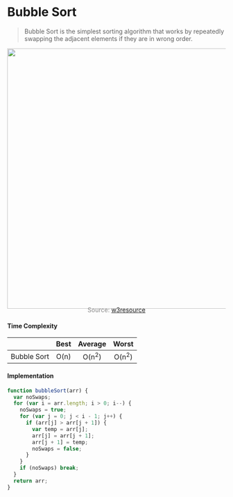 # Bubble Sort

> Bubble Sort is the simplest sorting algorithm that works by repeatedly swapping the adjacent elements if they are in wrong order.

<p align="center"><img src="js/sortingAlgorithms/bubbleSort/bubbleSort.png" width="600px" /></p>

<p style="color: #888888; text-align: center; margin-top: -20px;">Source: <a href="https://www.w3resource.com/csharp-exercises/searching-and-sorting-algorithm/searching-and-sorting-algorithm-exercise-3.php">w3resource</a></p>

#### Time Complexity

|             | Best |     Average      |      Worst       |
| ----------- | :--: | :--------------: | :--------------: |
| Bubble Sort | O(n) | O(n<sup>2</sup>) | O(n<sup>2</sup>) |

#### Implementation

```javascript
function bubbleSort(arr) {
  var noSwaps;
  for (var i = arr.length; i > 0; i--) {
    noSwaps = true;
    for (var j = 0; j < i - 1; j++) {
      if (arr[j] > arr[j + 1]) {
        var temp = arr[j];
        arr[j] = arr[j + 1];
        arr[j + 1] = temp;
        noSwaps = false;
      }
    }
    if (noSwaps) break;
  }
  return arr;
}
```
